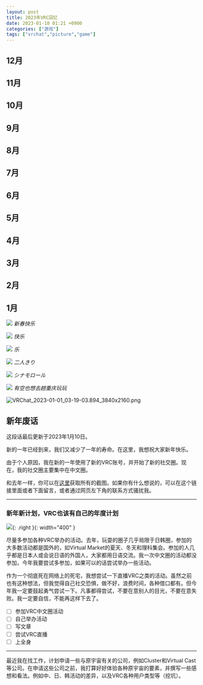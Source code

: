 ```yaml
---
layout: post
title: 2023年VRC回忆
date: 2023-01-10 01:21 +0900
categories: ["游戏"]
tags: ["vrchat","picture","game"] 
---
```


## 12月

## 11月

## 10月

## 9月

## 8月

## 7月

## 6月

## 5月

## 4月

## 3月

## 2月

## 1月

![](https://vip2.loli.io/2023/01/22/wYynselVX6auDTz.png)
_新春快乐_

![](https://vip2.loli.io/2023/01/22/CqzcuoH5PSl8MsQ.png)
_快乐_

![](https://vip2.loli.io/2023/01/22/tye6bD1UNvZpHru.png)
_乐_

![](https://vip2.loli.io/2023/01/22/xHWdAjBLJ3kSyge.png)
_二人きり_

![](https://vip2.loli.io/2023/01/22/DOL8fZceQyNbKIo.png)
_シナモロール_

![](https://vip2.loli.io/2023/01/22/ejwI3PZJL2YVlW9.png)
_有空也想去趟重庆玩玩_

![VRChat_2023-01-01_03-19-03.894_3840x2160.png](https://vip2.loli.io/2023/01/10/Ju9x5dvKUQGhpql.png)

## 新年废话

这段话最后更新于2023年1月10日。

新的一年已经到来，我们又减少了一年的寿命。在这里，我想祝大家新年快乐。

由于个人原因，我在新的一年使用了新的VRC账号，并开始了新的社交圈。现在，我的社交圈主要集中在中文圈。

和去年一样，你可以在[这里](https://pan.baidu.com/s/1hfzRPnuXrwW3gFx1yft8gg?pwd=6666)获取所有的截图。如果你有什么想说的，可以在这个链接里面或者下面留言，或者通过网页左下角的联系方式骚扰我。

---

### 新年新计划，VRC也该有自己的年度计划

![](https://vip2.loli.io/2023/01/10/iAGt8wQUeSqsbXN.png){: .right  }{: width="400" }

尽量多参加各种VRC举办的活动。去年，玩耍的圈子几乎局限于日韩圈，参加的大多数活动都是国外的，如Virtual Market的夏天、冬天和理科集会。参加的人几乎都是日本人或会说日语的外国人，大家都用日语交流。我一次中文圈的活动都没参加，今年我要尝试多参加，如果可以的话尝试举办一些活动。

作为一个彻底死在网络上的死宅，我想尝试一下直播VRC之类的活动。虽然之前也有这种想法，但我觉得自己社交恐惧，做不好，浪费时间，各种借口都有。但今年我一定要鼓起勇气尝试一下。凡事都得尝试，不要在意别人的目光，不要在意失败。我一定要自信，不能再这样下去了。

- [ ] 参加VRC中文圈活动
- [ ] 自己举办活动
- [ ] 写文章
- [ ] 尝试VRC直播
- [ ] 上全身

---

最近我在找工作，计划申请一些与原宇宙有关的公司，例如Cluster和Virtual Cast等公司。在申请这些公司之前，我打算好好体验各种原宇宙的要素，并撰写一些感想和看法。例如中、日、韩活动的差异，以及VRC各种用户类型等（挖坑）。

